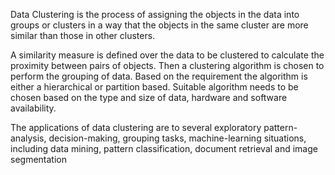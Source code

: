 Data Clustering is the process of assigning the objects in the data into groups or clusters in a way that the objects in the same cluster are more similar than those in other clusters.

A similarity measure is defined over the data to be clustered to calculate the proximity between pairs of objects. Then a clustering algorithm is chosen to perform the grouping of data. Based on the requirement the algorithm is either a hierarchical or partition based. Suitable algorithm needs to be chosen based on the type and size of data, hardware and software availability.

The applications of data clustering are to several exploratory pattern-analysis, decision-making, grouping tasks, machine-learning situations, including data mining, pattern classification, document retrieval and image segmentation